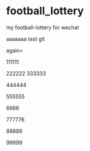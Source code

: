 # football_lottery
my football-lottery for wechat

aaaaaaa
test git

again=

111111

222222
333333

444444

555555

6666

777776

88888

99999
